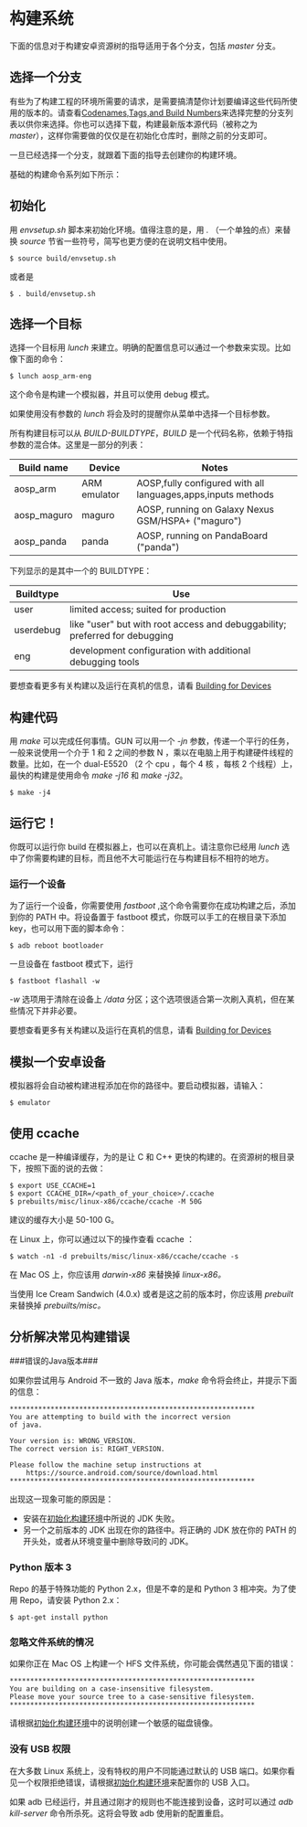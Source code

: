 # 构建系统

下面的信息对于构建安卓资源树的指导适用于各个分支，包括 *master* 分支。

## 选择一个分支


有些为了构建工程的环境所需要的请求，是需要搞清楚你计划要编译这些代码所使用的版本的。请查看[Codenames,Tags,and Build Numbers](https://source.android.com/source/build-numbers.html)来选择完整的分支列表以供你来选择。你也可以选择下载，构建最新版本源代码（被称之为 *master*），这样你需要做的仅仅是在初始化仓库时，删除之前的分支即可。

一旦已经选择一个分支，就跟着下面的指导去创建你的构建环境。

基础的构建命令系列如下所示：

## 初始化

用 *envsetup.sh* 脚本来初始化环境。值得注意的是，用 *.* （一个单独的点）来替换 *source* 节省一些符号，简写也更方便的在说明文档中使用。

```
$ source build/envsetup.sh
```

或者是

```
$ . build/envsetup.sh
```

## 选择一个目标

选择一个目标用 *lunch* 来建立。明确的配置信息可以通过一个参数来实现。比如像下面的命令：

```
$ lunch aosp_arm-eng
```

这个命令是构建一个模拟器，并且可以使用 debug 模式。

如果使用没有参数的 *lunch* 将会及时的提醒你从菜单中选择一个目标参数。

所有构建目标可以从 *BUILD-BUILDTYPE*，*BUILD* 是一个代码名称，依赖于特指参数的混合体。这里是一部分的列表：

| Build name | Device      | Notes
| ---------- |-------------|------
| aosp_arm   | ARM emulator| AOSP,fully configured with all languages,apps,inputs methods
| aosp_maguro| maguro      | AOSP, running on Galaxy Nexus GSM/HSPA+ ("maguro")
| aosp_panda | panda       | AOSP, running on PandaBoard ("panda")

下列显示的是其中一个的 BUILDTYPE：

| Buildtype | Use
| ----------|------
| user      | limited access; suited for production
| userdebug | like "user" but with root access and debuggability; preferred for debugging
| eng       | development configuration with additional debugging tools

要想查看更多有关构建以及运行在真机的信息，请看 [Building for Devices](https://source.android.com/source/building-devices.html)

## 构建代码

用 *make* 可以完成任何事情。GUN 可以用一个 *-jn* 参数，传递一个平行的任务，一般来说使用一个介于 1 和 2 之间的参数 N ，乘以在电脑上用于构建硬件线程的数量。比如，在一个 dual-E5520 （2 个 cpu ，每个 4 核 ，每核 2 个线程）上，最快的构建是使用命令 *make -j16* 和 *make -j32*。

```
$ make -j4
```

## 运行它！

你既可以运行你 build 在模拟器上，也可以在真机上。请注意你已经用 *lunch* 选中了你需要构建的目标，而且他不大可能运行在与构建目标不相符的地方。

### 运行一个设备

为了运行一个设备，你需要使用 *fastboot* ,这个命令需要你在成功构建之后，添加到你的 PATH 中。将设备置于 fastboot 模式，你既可以手工的在根目录下添加 key，也可以用下面的脚本命令：

```
$ adb reboot bootloader
```
一旦设备在 fastboot 模式下，运行

```
$ fastboot flashall -w
```

*-w* 选项用于清除在设备上 */data* 分区；这个选项很适合第一次刷入真机，但在某些情况下并非必要。

要想查看更多有关构建以及运行在真机的信息，请看 [Building for Devices](https://source.android.com/source/building-devices.html)

## 模拟一个安卓设备

模拟器将会自动被构建进程添加在你的路径中。要启动模拟器，请输入：

```
$ emulator
```

## 使用 ccache

ccache 是一种编译缓存，为的是让 C 和 C++ 更快的构建的。在资源树的根目录下，按照下面的说的去做：

```
$ export USE_CCACHE=1
$ export CCACHE_DIR=/<path_of_your_choice>/.ccache
$ prebuilts/misc/linux-x86/ccache/ccache -M 50G
```

建议的缓存大小是 50-100 G。

在 Linux 上，你可以通过以下的操作查看 ccache ：

```
$ watch -n1 -d prebuilts/misc/linux-x86/ccache/ccache -s
```

在 Mac OS 上，你应该用 *darwin-x86* 来替换掉 *linux-x86。*

当使用 Ice Cream Sandwich (4.0.x) 或者是这之前的版本时，你应该用 *prebuilt* 来替换掉 *prebuilts/misc。*

## 分析解决常见构建错误

###错误的Java版本###

如果你尝试用与 Android 不一致的 Java 版本，*make* 命令将会终止，并提示下面的信息：

```
************************************************************
You are attempting to build with the incorrect version
of java.

Your version is: WRONG_VERSION.
The correct version is: RIGHT_VERSION.

Please follow the machine setup instructions at
    https://source.android.com/source/download.html
************************************************************
```

出现这一现象可能的原因是：

* 安装在[初始化构建环境](https://source.android.com/source/initializing.html)中所说的 JDK 失败。
* 另一个之前版本的 JDK 出现在你的路径中。将正确的 JDK 放在你的 PATH 的开头处，或者从环境变量中删除导致问的 JDK。

### Python 版本 3

Repo 的基于特殊功能的 Python 2.x，但是不幸的是和 Python 3 相冲突。为了使用 Repo，请安装 Python 2.x：

```
$ apt-get install python
```

### 忽略文件系统的情况

如果你正在 Mac OS 上构建一个 HFS 文件系统，你可能会偶然遇见下面的错误：

```
************************************************************
You are building on a case-insensitive filesystem.
Please move your source tree to a case-sensitive filesystem.
************************************************************
```

请根据[初始化构建环境](https://source.android.com/source/initializing.html)中的说明创建一个敏感的磁盘镜像。

### 没有 USB 权限

在大多数 Linux 系统上，没有特权的用户不同能通过默认的 USB 端口。如果你看见一个权限拒绝错误，请根据[初始化构建环境](https://source.android.com/source/initializing.html)来配置你的 USB 入口。

如果 adb 已经运行，并且通过刚才的规则也不能连接到设备，这时可以通过 *adb kill-server* 命令所杀死。这将会导致 adb 使用新的配置重启。